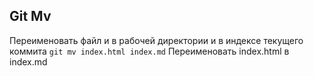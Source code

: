 ## Git Mv
Переименовать файл и в рабочей директории и в индексе текущего коммита 
`git mv index.html index.md` Переименовать index.html в index.md